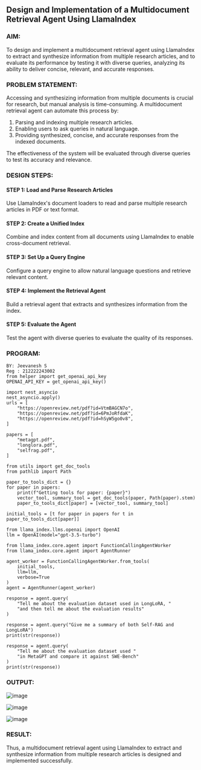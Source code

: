 ## Design and Implementation of a Multidocument Retrieval Agent Using LlamaIndex

### AIM:
To design and implement a multidocument retrieval agent using LlamaIndex to extract and synthesize information from multiple research articles, and to evaluate its performance by testing it with diverse queries, analyzing its ability to deliver concise, relevant, and accurate responses.

### PROBLEM STATEMENT:

Accessing and synthesizing information from multiple documents is crucial for research, but manual analysis is time-consuming. A multidocument retrieval agent can automate this process by:

1. Parsing and indexing multiple research articles.
2. Enabling users to ask queries in natural language.
3. Providing synthesized, concise, and accurate responses from the indexed documents.

The effectiveness of the system will be evaluated through diverse queries to test its accuracy and relevance.

### DESIGN STEPS:

#### STEP 1: Load and Parse Research Articles
Use LlamaIndex's document loaders to read and parse multiple research articles in PDF or text format.

#### STEP 2: Create a Unified Index
Combine and index content from all documents using LlamaIndex to enable cross-document retrieval.

#### STEP 3: Set Up a Query Engine
Configure a query engine to allow natural language questions and retrieve relevant content.

#### STEP 4: Implement the Retrieval Agent
Build a retrieval agent that extracts and synthesizes information from the index.

#### STEP 5: Evaluate the Agent
Test the agent with diverse queries to evaluate the quality of its responses.

### PROGRAM:
```
BY: Jeevanesh S
Reg : 212222243002
from helper import get_openai_api_key
OPENAI_API_KEY = get_openai_api_key()

import nest_asyncio
nest_asyncio.apply()
urls = [
    "https://openreview.net/pdf?id=VtmBAGCN7o",
    "https://openreview.net/pdf?id=6PmJoRfdaK",
    "https://openreview.net/pdf?id=hSyW5go0v8",
]

papers = [
    "metagpt.pdf",
    "longlora.pdf",
    "selfrag.pdf",
]

from utils import get_doc_tools
from pathlib import Path

paper_to_tools_dict = {}
for paper in papers:
    print(f"Getting tools for paper: {paper}")
    vector_tool, summary_tool = get_doc_tools(paper, Path(paper).stem)
    paper_to_tools_dict[paper] = [vector_tool, summary_tool]

initial_tools = [t for paper in papers for t in paper_to_tools_dict[paper]]

from llama_index.llms.openai import OpenAI
llm = OpenAI(model="gpt-3.5-turbo")

from llama_index.core.agent import FunctionCallingAgentWorker
from llama_index.core.agent import AgentRunner

agent_worker = FunctionCallingAgentWorker.from_tools(
    initial_tools, 
    llm=llm, 
    verbose=True
)
agent = AgentRunner(agent_worker)

response = agent.query(
    "Tell me about the evaluation dataset used in LongLoRA, "
    "and then tell me about the evaluation results"
)

response = agent.query("Give me a summary of both Self-RAG and LongLoRA")
print(str(response))

response = agent.query(
    "Tell me about the evaluation dataset used "
    "in MetaGPT and compare it against SWE-Bench"
)
print(str(response))
```

### OUTPUT:

![image](https://github.com/user-attachments/assets/33bfc0bb-3cda-4cba-b90a-0c6441cc93fa)

![image](https://github.com/user-attachments/assets/329a2e4f-24bc-4959-9c9c-215f91a07cf8)

![image](https://github.com/user-attachments/assets/b4cec49c-b092-4fa8-bff3-8b76a0aa79ea)

### RESULT:

Thus, a multidocument retrieval agent using LlamaIndex to extract and synthesize information from multiple research articles is designed and implemented successfully.

